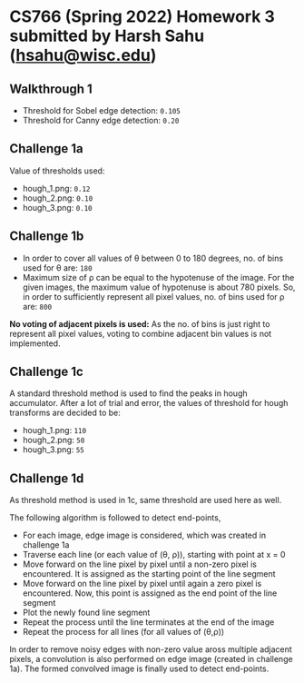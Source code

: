 # CS766 (Spring 2022) Homework 3 submitted by Harsh Sahu (hsahu@wisc.edu)

## Walkthrough 1
* Threshold for Sobel edge detection: `0.105`
* Threshold for Canny edge detection: `0.20`

## Challenge 1a
Value of thresholds used:
* hough_1.png: `0.12`
* hough_2.png: `0.10`
* hough_3.png: `0.10`

## Challenge 1b
* In order to cover all values of &theta; between 0 to 180 degrees, no. of bins used for &theta; are: `180`
* Maximum size of &rho; can be equal to the hypotenuse of the image. For the given images, the maximum value of hypotenuse is about 780 pixels. So, in order to sufficiently represent all pixel values, no. of bins used for &rho; are: `800`

**No voting of adjacent pixels is used:** 
As the no. of bins is just right to represent all pixel values, voting to combine adjacent bin values is not implemented.

## Challenge 1c
A standard threshold method is used to find the peaks in hough accumulator.
After a lot of trial and error, the values of threshold for hough transforms are decided to be:
* hough_1.png: `110`
* hough_2.png: `50`
* hough_3.png: `55`

## Challenge 1d
As threshold method is used in 1c, same threshold are used here as well.

The following algorithm is followed to detect end-points, 
* For each image, edge image is considered, which was created in challenge 1a
* Traverse each line (or each value of (&theta;, &rho;)), starting with point at x = 0
* Move forward on the line pixel by pixel until a non-zero pixel is encountered. It is assigned as the starting point of the line segment
* Move forward on the line pixel by pixel until again a zero pixel is encountered. Now, this point is assigned as the end point of the line segment
* Plot the newly found line segment
* Repeat the process until the line terminates at the end of the image
* Repeat the process for all lines (for all values of (&theta;,&rho;))

In order to remove noisy edges with non-zero value aross multiple adjacent pixels, a convolution is also performed on edge image (created in challenge 1a). The formed convolved image is finally used to detect end-points.
